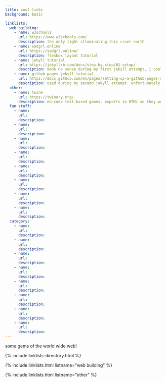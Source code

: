 ```yaml
---
title: cool links
background: basic

linklists:
  web building:
    - name: w3schools
      url: https://www.w3schools.com/
      description: the only light illuminating this cruel earth
    - name: sadgrl.online
      url: https://sadgrl.online/
      description: flexbox layout tutorial
    - name: jekyll tutorial
      url: https://jekyllrb.com/docs/step-by-step/01-setup/
      description: made no sense during my first jekyll attempt, i couldn't even figure out how to test my site locally RIP. but after reading through the github tutorial, the combined knowledge from both sources made my second run way smoother!
    - name: github pages jekyll tutorial
      url: https://docs.github.com/en/pages/setting-up-a-github-pages-site-with-jekyll/creating-a-github-pages-site-with-jekyll
      description: used during my second jekyll attempt. unfortunately scrapped the site because it came with a premade "theme".
  other:
    - name: twine
      url: https://twinery.org/
      description: no-code text-based games. exports to HTML so they work anywhere!
  fun stuff:
    - name:
      url:
      description:
    - name:
      url:
      description:
    - name:
      url:
      description:
    - name:
      url:
      description:
    - name:
      url:
      description:
    - name:
      url:
      description:
    - name:
      url:
      description:
    - name:
      url:
      description:
  category:
    - name:
      url:
      description:
    - name:
      url:
      description:
    - name:
      url:
      description:
    - name:
      url:
      description:
    - name:
      url:
      description:
    - name:
      url:
      description:
    - name:
      url:
      description:
    - name:
      url:
      description:
---
```


some gems of the world wide web!

{% include linklists-directory.html %}

{% include linklists.html listname="web building" %}

{% include linklists.html listname="other" %}
